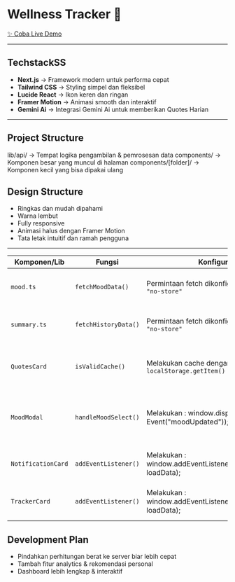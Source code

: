 # Wellness Tracker 🌿

[✨ Coba Live Demo](https://wellness-tracker-nu.vercel.app/)

---

## TechstackSS
- **Next.js** → Framework modern untuk performa cepat  
- **Tailwind CSS** → Styling simpel dan fleksibel  
- **Lucide React** → Ikon keren dan ringan  
- **Framer Motion** → Animasi smooth dan interaktif 
- **Gemini Ai**  → Integrasi Gemini Ai untuk memberikan Quotes Harian

---

## Project Structure
lib/api/ → Tempat logika pengambilan & pemrosesan data
components/ → Komponen besar yang muncul di halaman
components/[folder]/ → Komponen kecil yang bisa dipakai ulang

## Design Structure
- Ringkas dan mudah dipahami 
- Warna lembut  
- Fully responsive  
- Animasi halus dengan Framer Motion  
- Tata letak intuitif dan ramah pengguna  

---

| Komponen/Lib | Fungsi | Konfigurasi | Tujuan
| --- | --- | --- | --- |
| `mood.ts` | `fetchMoodData()` | Permintaan fetch dikonfigurasi : `cache: "no-store"` | Untuk memastikan data terbaru terload
| `summary.ts` | `fetchHistoryData()` | Permintaan fetch dikonfigurasi : `cache: "no-store"` | Untuk memastikan data terbaru terload
| `QuotesCard` | `isValidCache()` | Melakukan cache dengan :  `localStorage.getItem()` | Untuk menjaga request pada API gemini ai
| `MoodModal` | `handleMoodSelect()` | Melakukan : window.dispatchEvent(new Event("moodUpdated"));| Untuk memberikan trigger bahwa mood telah berubah
| `NotificationCard`| `addEventListener()` | Melakukan : window.addEventListener("moodUpdated", loadData);| Mengupdate data setelah menerima triger
| `TrackerCard`| `addEventListener()` | Melakukan : window.addEventListener("moodUpdated", loadData);| Mengupdate data setelah menerima triger


## Development Plan
- Pindahkan perhitungan berat ke server biar lebih cepat  
- Tambah fitur analytics & rekomendasi personal  
- Dashboard lebih lengkap & interaktif  